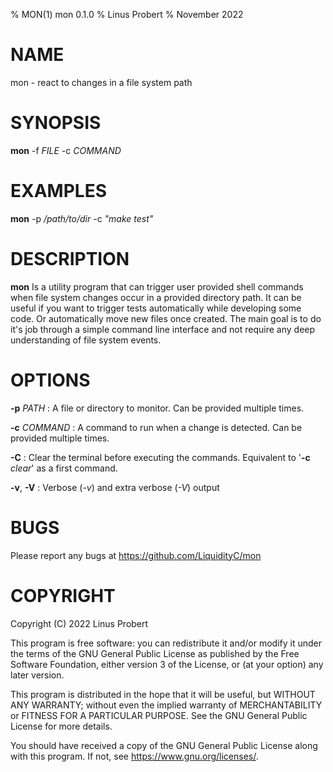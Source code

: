 % MON(1) mon 0.1.0
% Linus Probert
% November 2022

# NAME

mon - react to changes in a file system path

# SYNOPSIS

**mon** -f *FILE* -c *COMMAND*

# EXAMPLES

**mon** -p */path/to/dir* -c *"make test"*

# DESCRIPTION

**mon** Is a utility program that can trigger user provided shell commands when
file system changes occur in a provided directory path. It can be useful if you
want to trigger tests automatically while developing some code. Or
automatically move new files once created. The main goal is to do it's job
through a simple command line interface and not require any deep understanding
of file system events.

# OPTIONS

**-p** _PATH_
: A file or directory to monitor. Can be provided multiple times.

**-c** _COMMAND_
: A command to run when a change is detected. Can be provided multiple times.

**-C**
: Clear the terminal before executing the commands. Equivalent to '**-c** *clear*' as a first command.

**-v**, **-V**
: Verbose (*-v*) and extra verbose (*-V*) output

# BUGS

Please report any bugs at <https://github.com/LiquidityC/mon>

# COPYRIGHT
Copyright (C) 2022  Linus Probert

This program is free software: you can redistribute it and/or modify
it under the terms of the GNU General Public License as published by
the Free Software Foundation, either version 3 of the License, or
(at your option) any later version.

This program is distributed in the hope that it will be useful,
but WITHOUT ANY WARRANTY; without even the implied warranty of
MERCHANTABILITY or FITNESS FOR A PARTICULAR PURPOSE.  See the
GNU General Public License for more details.

You should have received a copy of the GNU General Public License
along with this program.  If not, see <https://www.gnu.org/licenses/>.
